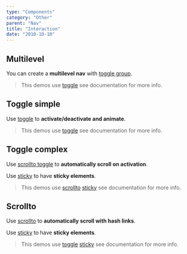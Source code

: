 ```yaml
---
type: "Components"
category: "Other"
parent: "Nav"
title: "Interaction"
date: "2010-10-10"
---
```


## Multilevel

You can create a **multilevel nav** with [toggle group](/components/toggle/interaction#group).

> This demos use [toggle](/components/toggle) see documentation for more info.

<demo>
  <div class="gatsby_demo_item" data-iframe="demos/themes/navigation/multilevel-v1">
  </div>
</demo>

## Toggle simple

Use [toggle](/components/toggle) to **activate/deactivate and animate**.

> This demos use [toggle](/components/toggle) see documentation for more info.

<demo>
  <div class="gatsby_demo_item" data-iframe="demos/themes/implementation/nav-implementation-v1">
  </div>
</demo>

## Toggle complex

Use [scrollto toggle](/components/scrollto#toggle-integration) to **automatically scroll on activation**.

Use [sticky](/components/scrolltrigger/sticky) to have **sticky elements**.

> This demos use [scrollto](/components/scrollto) [sticky](/components/scrolltrigger/sticky) see documentation for more info.

<demo>
  <div class="gatsby_demo_item" data-iframe="demos/themes/implementation/nav-implementation-v2">
  </div>
</demo>

## Scrollto

Use [scrollto](/components/scrollto#toggle-integration) to **automatically scroll with hash links**.

Use [sticky](/components/scrolltrigger/sticky) to have **sticky elements**.

> This demos use [toggle](/components/scrollto) [sticky](/components/scrolltrigger/sticky) see documentation for more info.

<demo>
  <div class="gatsby_demo_item" data-iframe="demos/themes/implementation/nav-implementation-v3">
  </div>
</demo>
